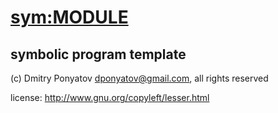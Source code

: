 # <sym:MODULE>
## symbolic program template

(c) Dmitry Ponyatov <dponyatov@gmail.com>, all rights reserved

license: http://www.gnu.org/copyleft/lesser.html

